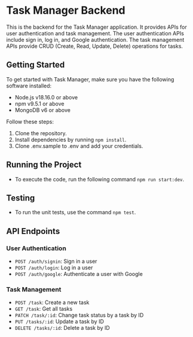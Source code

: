 # Task Manager Backend

This is the backend for the Task Manager application. It provides APIs for user authentication and task management. The user authentication APIs include sign in, log in, and Google authentication. The task management APIs provide CRUD (Create, Read, Update, Delete) operations for tasks.

## Getting Started

To get started with Task Manager, make sure you have the following software installed:

- Node.js v18.16.0 or above
- npm v9.5.1 or above
- MongoDB v6 or above

Follow these steps:

1. Clone the repository.
2. Install dependencies by running `npm install`.
3. Clone .env.sample to .env and add your credentials.

## Running the Project

- To execute the code, run the following command `npm run start:dev`.

## Testing

- To run the unit tests, use the command `npm test`.

## API Endpoints

### User Authentication

- `POST /auth/signin`: Sign in a user
- `POST /auth/login`: Log in a user
- `POST /auth/google`: Authenticate a user with Google

### Task Management

- `POST /task`: Create a new task
- `GET /task`: Get all tasks
- `PATCH /task/:id`: Change task status by a task by ID
- `PUT /tasks/:id`: Update a task by ID
- `DELETE /tasks/:id`: Delete a task by ID
